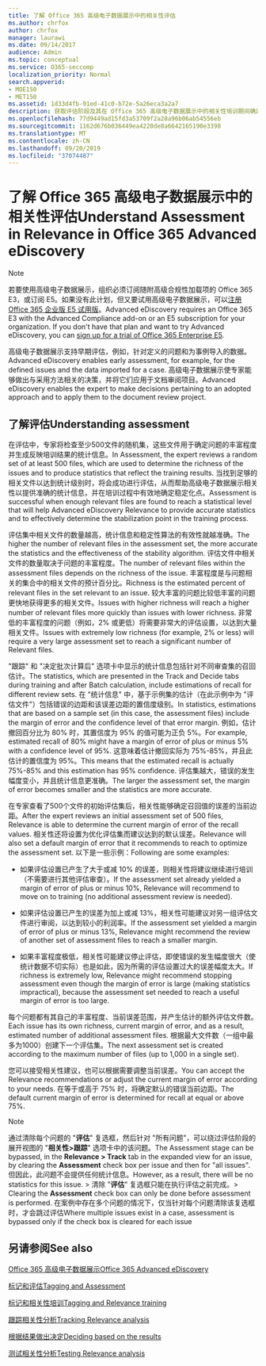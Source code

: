 ```yaml
---
title: 了解 Office 365 高级电子数据展示中的相关性评估
ms.author: chrfox
author: chrfox
manager: laurawi
ms.date: 09/14/2017
audience: Admin
ms.topic: conceptual
ms.service: O365-seccomp
localization_priority: Normal
search.appverid:
- MOE150
- MET150
ms.assetid: 1d33d4fb-91ed-41c0-b72e-5a26eca3a2a7
description: 获取评估阶段及其在 Office 365 高级电子数据展示中的相关性培训期间确定问题丰富程度的角色的概述。
ms.openlocfilehash: 77d9449ad15fd3a53709f2a28a96b06ab54556eb
ms.sourcegitcommit: 1162d676b036449ea4220de8a6642165190e3398
ms.translationtype: MT
ms.contentlocale: zh-CN
ms.lasthandoff: 09/20/2019
ms.locfileid: "37074487"
---
```

# <a name="understand-assessment-in-relevance-in-office-365-advanced-ediscovery"></a><span data-ttu-id="49b6d-103">了解 Office 365 高级电子数据展示中的相关性评估</span><span class="sxs-lookup"><span data-stu-id="49b6d-103">Understand Assessment in Relevance in Office 365 Advanced eDiscovery</span></span>

> [!NOTE]
> <span data-ttu-id="49b6d-p101">若要使用高级电子数据展示，组织必须订阅随附高级合规性加载项的 Office 365 E3，或订阅 E5。如果没有此计划，但又要试用高级电子数据展示，可以[注册 Office 365 企业版 E5 试用版](https://go.microsoft.com/fwlink/p/?LinkID=698279)。</span><span class="sxs-lookup"><span data-stu-id="49b6d-p101">Advanced eDiscovery requires an Office 365 E3 with the Advanced Compliance add-on or an E5 subscription for your organization. If you don't have that plan and want to try Advanced eDiscovery, you can [sign up for a trial of Office 365 Enterprise E5](https://go.microsoft.com/fwlink/p/?LinkID=698279).</span></span> 
  
<span data-ttu-id="49b6d-106">高级电子数据展示支持早期评估，例如，针对定义的问题和为事例导入的数据。</span><span class="sxs-lookup"><span data-stu-id="49b6d-106">Advanced eDiscovery enables early assessment, for example, for the defined issues and the data imported for a case.</span></span> <span data-ttu-id="49b6d-107">高级电子数据展示使专家能够做出与采用方法相关的决策，并将它们应用于文档审阅项目。</span><span class="sxs-lookup"><span data-stu-id="49b6d-107">Advanced eDiscovery enables the expert to make decisions pertaining to an adopted approach and to apply them to the document review project.</span></span>
  
## <a name="understanding-assessment"></a><span data-ttu-id="49b6d-108">了解评估</span><span class="sxs-lookup"><span data-stu-id="49b6d-108">Understanding assessment</span></span>

<span data-ttu-id="49b6d-109">在评估中，专家将检查至少500文件的随机集，这些文件用于确定问题的丰富程度并生成反映培训结果的统计信息。</span><span class="sxs-lookup"><span data-stu-id="49b6d-109">In Assessment, the expert reviews a random set of at least 500 files, which are used to determine the richness of the issues and to produce statistics that reflect the training results.</span></span> <span data-ttu-id="49b6d-110">当找到足够的相关文件以达到统计级别时，将会成功进行评估，从而帮助高级电子数据展示相关性以提供准确的统计信息，并在培训过程中有效地确定稳定化点。</span><span class="sxs-lookup"><span data-stu-id="49b6d-110">Assessment is successful when enough relevant files are found to reach a statistical level that will help Advanced eDiscovery Relevance to provide accurate statistics and to effectively determine the stabilization point in the training process.</span></span> 
  
<span data-ttu-id="49b6d-111">评估集中相关文件的数量越高，统计信息和稳定性算法的有效性就越准确。</span><span class="sxs-lookup"><span data-stu-id="49b6d-111">The higher the number of relevant files in the assessment set, the more accurate the statistics and the effectiveness of the stability algorithm.</span></span> <span data-ttu-id="49b6d-112">评估文件中相关文件的数量取决于问题的丰富程度。</span><span class="sxs-lookup"><span data-stu-id="49b6d-112">The number of relevant files within the assessment files depends on the richness of the issue.</span></span> <span data-ttu-id="49b6d-113">丰富程度是与问题相关的集合中的相关文件的预计百分比。</span><span class="sxs-lookup"><span data-stu-id="49b6d-113">Richness is the estimated percent of relevant files in the set relevant to an issue.</span></span> <span data-ttu-id="49b6d-114">较大丰富的问题比较低丰富的问题更快地获得更多的相关文件。</span><span class="sxs-lookup"><span data-stu-id="49b6d-114">Issues with higher richness will reach a higher number of relevant files more quickly than issues with lower richness.</span></span> <span data-ttu-id="49b6d-115">非常低的丰富程度的问题（例如，2% 或更低）将需要非常大的评估设置，以达到大量相关文件。</span><span class="sxs-lookup"><span data-stu-id="49b6d-115">Issues with extremely low richness (for example, 2% or less) will require a very large assessment set to reach a significant number of Relevant files.</span></span>
  
<span data-ttu-id="49b6d-116">"跟踪" 和 "决定批次计算后" 选项卡中显示的统计信息包括针对不同审查集的召回估计。</span><span class="sxs-lookup"><span data-stu-id="49b6d-116">The statistics, which are presented in the Track and Decide tabs during training and after Batch calculation, include estimations of recall for different review sets.</span></span> <span data-ttu-id="49b6d-117">在 "统计信息" 中，基于示例集的估计（在此示例中为 "评估文件"）包括错误的边距和该误差边距的置信度级别。</span><span class="sxs-lookup"><span data-stu-id="49b6d-117">In statistics, estimations that are based on a sample set (in this case, the assessment files) include the margin of error and the confidence level of that error margin.</span></span> <span data-ttu-id="49b6d-118">例如，估计撤回百分比为 80% 时，其置信度为 95% 的值可能为正负 5%。</span><span class="sxs-lookup"><span data-stu-id="49b6d-118">For example, estimated recall of 80% might have a margin of error of plus or minus 5% with a confidence level of 95%.</span></span> <span data-ttu-id="49b6d-119">这意味着估计撤回实际为 75%-85%，并且此估计的置信度为 95%。</span><span class="sxs-lookup"><span data-stu-id="49b6d-119">This means that the estimated recall is actually 75%-85% and this estimation has 95% confidence.</span></span> <span data-ttu-id="49b6d-120">评估集越大，错误的发生幅度变小，并且统计信息更准确。</span><span class="sxs-lookup"><span data-stu-id="49b6d-120">The larger the assessment set, the margin of error becomes smaller and the statistics are more accurate.</span></span> 
  
<span data-ttu-id="49b6d-121">在专家查看了500个文件的初始评估集后，相关性能够确定召回值的误差的当前边距。</span><span class="sxs-lookup"><span data-stu-id="49b6d-121">After the expert reviews an initial assessment set of 500 files, Relevance is able to determine the current margin of error of the recall values.</span></span> <span data-ttu-id="49b6d-122">相关性还将设置为优化评估集而建议达到的默认误差。</span><span class="sxs-lookup"><span data-stu-id="49b6d-122">Relevance will also set a default margin of error that it recommends to reach to optimize the assessment set.</span></span> <span data-ttu-id="49b6d-123">以下是一些示例：</span><span class="sxs-lookup"><span data-stu-id="49b6d-123">Following are some examples:</span></span>
  
- <span data-ttu-id="49b6d-124">如果评估设置已产生了大于或减 10% 的误差，则相关性将建议继续进行培训（不需要进行其他评估审查）。</span><span class="sxs-lookup"><span data-stu-id="49b6d-124">If the assessment set already yielded a margin of error of plus or minus 10%, Relevance will recommend to move on to training (no additional assessment review is needed).</span></span> 
    
- <span data-ttu-id="49b6d-125">如果评估设置已产生的误差为加上或减 13%，相关性可能建议对另一组评估文件进行审阅，以达到较小的利润率。</span><span class="sxs-lookup"><span data-stu-id="49b6d-125">If the assessment set yielded a margin of error of plus or minus 13%, Relevance might recommend the review of another set of assessment files to reach a smaller margin.</span></span> 
    
- <span data-ttu-id="49b6d-126">如果丰富程度极低，相关性可能建议停止评估，即使错误的发生幅度很大（使统计数据不切实际）也是如此，因为所需的评估设置过大的误差幅度太大。</span><span class="sxs-lookup"><span data-stu-id="49b6d-126">If richness is extremely low, Relevance might recommend stopping assessment even though the margin of error is large (making statistics impractical), because the assessment set needed to reach a useful margin of error is too large.</span></span>
    
<span data-ttu-id="49b6d-127">每个问题都有其自己的丰富程度、当前误差范围，并产生估计的额外评估文件数。</span><span class="sxs-lookup"><span data-stu-id="49b6d-127">Each issue has its own richness, current margin of error, and as a result, estimated number of additional assessment files.</span></span> <span data-ttu-id="49b6d-128">根据最大文件数（一组中最多为1000）创建下一个评估集。</span><span class="sxs-lookup"><span data-stu-id="49b6d-128">The next assessment set is created according to the maximum number of files (up to 1,000 in a single set).</span></span>
  
<span data-ttu-id="49b6d-129">您可以接受相关性建议，也可以根据需要调整当前误差。</span><span class="sxs-lookup"><span data-stu-id="49b6d-129">You can accept the Relevance recommendations or adjust the current margin of error according to your needs.</span></span> <span data-ttu-id="49b6d-130">在等于或高于 75% 时，将确定默认的错误当前边距。</span><span class="sxs-lookup"><span data-stu-id="49b6d-130">The default current margin of error is determined for recall at equal or above 75%.</span></span>
  
> [!NOTE]
> <span data-ttu-id="49b6d-131">通过清除每个问题的 "**评估**" 复选框，然后针对 "所有问题"，可以绕过评估阶段的展开视图的 "**相关性\>跟踪**" 选项卡中的该问题。</span><span class="sxs-lookup"><span data-stu-id="49b6d-131">The Assessment stage can be bypassed, in the **Relevance \> Track** tab in the expanded view for an issue, by clearing the **Assessment** check box per issue and then for "all issues".</span></span> <span data-ttu-id="49b6d-132">但因此，此问题不会提供任何统计信息。</span><span class="sxs-lookup"><span data-stu-id="49b6d-132">However, as a result, there will be no statistics for this issue.</span></span> <span data-ttu-id="49b6d-133">> 清除 "**评估**" 复选框只能在执行评估之前完成。</span><span class="sxs-lookup"><span data-stu-id="49b6d-133">> Clearing the **Assessment** check box can only be done before assessment is performed.</span></span> <span data-ttu-id="49b6d-134">在案例中存在多个问题的情况下，仅当针对每个问题清除该复选框时，才会跳过评估</span><span class="sxs-lookup"><span data-stu-id="49b6d-134">Where multiple issues exist in a case, assessment is bypassed only if the check box is cleared for each issue</span></span> 
  
## <a name="see-also"></a><span data-ttu-id="49b6d-135">另请参阅</span><span class="sxs-lookup"><span data-stu-id="49b6d-135">See also</span></span>

[<span data-ttu-id="49b6d-136">Office 365 高级电子数据展示</span><span class="sxs-lookup"><span data-stu-id="49b6d-136">Office 365 Advanced eDiscovery</span></span>](office-365-advanced-ediscovery.md)
  
[<span data-ttu-id="49b6d-137">标记和评估</span><span class="sxs-lookup"><span data-stu-id="49b6d-137">Tagging and Assessment</span></span>](tagging-and-assessment-in-advanced-ediscovery.md)
  
[<span data-ttu-id="49b6d-138">标记和相关性培训</span><span class="sxs-lookup"><span data-stu-id="49b6d-138">Tagging and Relevance training</span></span>](tagging-and-relevance-training-in-advanced-ediscovery.md)
  
[<span data-ttu-id="49b6d-139">跟踪相关性分析</span><span class="sxs-lookup"><span data-stu-id="49b6d-139">Tracking Relevance analysis</span></span>](track-relevance-analysis-in-advanced-ediscovery.md)
  
[<span data-ttu-id="49b6d-140">根据结果做出决定</span><span class="sxs-lookup"><span data-stu-id="49b6d-140">Deciding based on the results</span></span>](decision-based-on-the-results-in-advanced-ediscovery.md)
  
[<span data-ttu-id="49b6d-141">测试相关性分析</span><span class="sxs-lookup"><span data-stu-id="49b6d-141">Testing Relevance analysis</span></span>](test-relevance-analysis-in-advanced-ediscovery.md)

